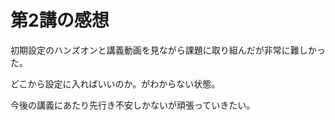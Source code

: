 # 第2講の感想


初期設定のハンズオンと講義動画を見ながら課題に取り組んだが非常に難しかった。

どこから設定に入ればいいのか。がわからない状態。

今後の講義にあたり先行き不安しかないが頑張っていきたい。
